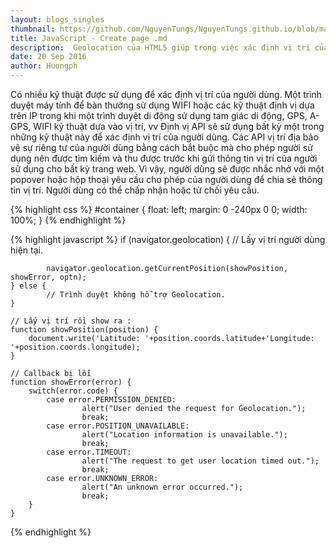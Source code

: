 ```yaml
---
layout: blogs_singles
thumbnail: https://github.com/NguyenTungs/NguyenTungs.github.io/blob/master/uploads/img/geolocation.png?raw=true
title: JavaScript - Create page .md
description:  Geolocation của HTML5 giúp trong việc xác định vị trí của người sử dụng, có thể được sử dụng để cung cấp thông tin vị trí hoặc hướng tuyến đường cụ thể chi tiết cho người dùng.
date: 20 Sep 2016
author: Huongph
---
```


Có nhiều kỹ thuật được sử dụng để xác định vị trí của người dùng. Một trình duyệt máy tính để bàn thường sử dụng WIFI hoặc các kỹ thuật định vị dựa trên IP trong khi một trình duyệt di động sử dụng tam giác di động, GPS, A-GPS, WIFI kỹ thuật dựa vào vị trí, vv Định vị API sẽ sử dụng bất kỳ một trong những kỹ thuật này để xác định vị trí của người dùng. Các API vị trí địa bảo vệ sự riêng tư của người dùng bằng cách bắt buộc mà cho phép người sử dụng nên được tìm kiếm và thu được trước khi gửi thông tin vị trí của người sử dụng cho bất kỳ trang web. Vì vậy, người dùng sẽ được nhắc nhở với một popover hoặc hộp thoại yêu cầu cho phép của người dùng để chia sẻ thông tin vị trí. Người dùng có thể chấp nhận hoặc từ chối yêu cầu.

{% highlight css %}
#container {
    float: left;
    margin: 0 -240px 0 0;
    width: 100%;
}
{% endhighlight %}

{% highlight javascript %}
if (navigator.geolocation) {
            // Lấy vị trí người dùng hiện tại.

            navigator.geolocation.getCurrentPosition(showPosition, showError, optn);
    } else {
            // Trình duyệt không hỗ trợ Geolocation.
    }

    // Lấy vị trí rồi show ra : 
    function showPosition(position) {
        document.write('Latitude: '+position.coords.latitude+'Longitude: '+position.coords.longitude);
    }

    // Callback bị lỗi 
    function showError(error) {
        switch(error.code) {
            case error.PERMISSION_DENIED:
                    alert("User denied the request for Geolocation.");
                    break;
            case error.POSITION_UNAVAILABLE:
                    alert("Location information is unavailable.");
                    break;
            case error.TIMEOUT:
                    alert("The request to get user location timed out.");
                    break;
            case error.UNKNOWN_ERROR:
                    alert("An unknown error occurred.");
                    break;
        }
    }
{% endhighlight %}